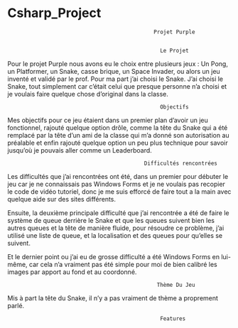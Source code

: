 # Csharp_Project


                                                  Projet Purple
                                                    
                                                     
                                                    Le Projet
                                                    
                                                    
Pour le projet Purple nous avons eu le choix entre plusieurs jeux : Un Pong, un Platformer, un Snake, casse brique, un Space Invader, ou alors un jeu inventé et validé par le prof.
Pour ma part j’ai choisi le Snake.
J’ai choisi le Snake, tout simplement car c’était celui que presque personne n’a choisi et je voulais faire quelque chose d’original dans la classe.

                                                    Objectifs
                                                    
                                                    
Mes objectifs pour ce jeu étaient dans un premier plan d’avoir un jeu fonctionnel, rajouté quelque option drôle, comme la tête du Snake qui a été remplacé
par la tête d’un ami de la classe qui m’a donné son autorisation au préalable et enfin rajouté quelque option un peu plus technique
pour savoir jusqu’où je pouvais aller comme un Leaderboard.


                                               Difficultés rencontrées
                                                    
                                                    
Les difficultés que j’ai rencontrées ont été, dans un premier pour débuter le jeu car je ne connaissais pas Windows Forms 
et je ne voulais pas recopier le code de vidéo tutoriel, donc je me suis efforcé de faire tout a la main avec quelque aide sur des sites différents.

Ensuite, la deuxième principale difficulté que j’ai rencontrée a été de faire le système de queue derrière le Snake 
et que les queues suivent bien les autres queues et la tête de manière fluide, pour résoudre ce problème, j’ai utilisé une liste de queue, 
et la localisation et des queues pour qu’elles se suivent.

Et le dernier point ou j’ai eu de grosse difficulté a été Windows Forms en lui-même,
car cela n’a vraiment pas été simple pour moi de bien calibré les images par apport au fond et au coordonné.


                                                   Thème Du Jeu
                                                    
                                                    
 Mis à part la tête du Snake, il n’y a pas vraiment de thème a proprement parlé.
 
 
 
                                                    Features
                                                    


